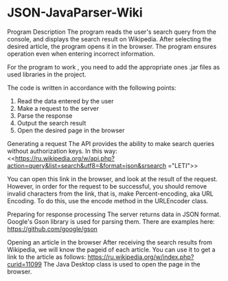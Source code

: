 # JSON-JavaParser-Wiki
Program Description
The program reads the user's search query from the console, and displays the search result on Wikipedia. After selecting the desired article, the program opens it in the browser. The program ensures operation even when entering incorrect information.

For the program to work , you need to add the appropriate ones .jar files as used libraries in the project.

The code is written in accordance with the following points:
1) Read the data entered by the user
2) Make a request to the server
3) Parse the response
4) Output the search result
5) Open the desired page in the browser

Generating a request
The API provides the ability to make search queries without authorization keys. In this way:
<<https://ru.wikipedia.org/w/api.php?action=query&list=search&utf8=&format=json&srsearch ="LETI">>

You can open this link in the browser, and look at the result of the request.
However, in order for the request to be successful, you should remove invalid characters from the link, that is, make Percent-encoding, aka URL Encoding.
To do this, use the encode method in the URLEncoder class.

Preparing for response processing
The server returns data in JSON format.
Google's Gson library is used for parsing them. There are examples here:
https://github.com/google/gson

Opening an article in the browser
After receiving the search results from Wikipedia, we will know the pageid of each article. You can use it to get a link to the article as follows:
https://ru.wikipedia.org/w/index.php?curid=11099
The Java Desktop class is used to open the page in the browser.
